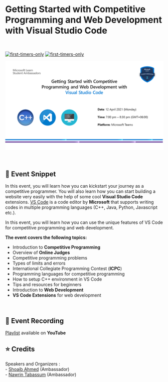 # Getting Started with Competitive Programming and Web Development with Visual Studio Code
<br>

[![first-timers-only](https://img.shields.io/badge/first--timers-friendly-blue?style=for-the-badge&logo=appveyor)](https://www.firsttimersonly.com/)
[![first-timers-only](https://img.shields.io/badge/vscode-ready-blueviolet?style=for-the-badge&logo=appveyor)](https://www.firsttimersonly.com/)

<p align="center">
  <img src="Assets/Banner.png">
</p>

<br>

## :scroll: Event Snippet

In this event, you will learn how you can kickstart your journey as a competitive programmer. You will also learn how you can start building a website very easily with the help of some cool **Visual Studio Code** extensions. [VS Code](https://code.visualstudio.com) is a code editor by **Microsoft** that supports writing codes in multiple programming languages (C++, Java, Python, Javascript etc.). 

In this event, you will learn how you can use the unique features of VS Code for competitive programming and web development.

**The event covers the following topics:**
- Introduction to **Competitive Programming** 
- Overview of **Online Judges**
- Competitive programming problems
- Types of limits and errors
- International Collegiate Programming Contest (**ICPC**)
- Programming languages for competitive programming  
- How to setup C++ environment in VS Code
- Tips and resources for beginners
- Introduction to **Web Development**
- **VS Code Extensions** for web development

<br>

## :movie_camera: Event Recording

[Playlist](https://youtu.be/YtDXX9l8yGk) available on **YouTube**

## :star: Credits
Speakers and Organizers : <br>
		- [Shoaib Ahmed](https://github.com/edge555) (Ambassador) <br>
		- [Nawrin Tabassum](https://github.com/Nawrin14) (Ambassador) <br>

